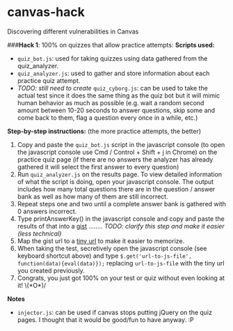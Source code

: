 # canvas-hack
Discovering different vulnerabilities in Canvas

###**Hack 1**: 100% on quizzes that allow practice attempts:
**Scripts used:**
 - `quiz_bot.js`: used for taking quizzes using data gathered from the quiz_analyzer.
 - `quiz_analyzer.js`: used to gather and store information about each practice quiz attempt.
 - *TODO: still need to create* `quiz_cyborg.js`: can be used to take the actual test since it does the same thing as the quiz bot but it will mimic human behavior as much as possible (e.g. wait a random second amount between 10-20 seconds to answer questions, skip some and come back to them, flag a question every once in a while, etc.)

**Step-by-step instructions:**
(the more practice attempts, the better)
 1. Copy and paste the `quiz_bot.js` script in the javascript console (to open the javascript console use Cmd / Control + Shift + j in Chrome) on the practice quiz page (if there are no answers the analyzer has already gathered it will select the first answer to every question)
 2. Run `quiz_analyzer.js` on the results page.  To view detailed information of what the script is doing, open your javascript console.  The output includes how many total questions there are in the question / answer bank as well as how many of them are still incorrect.
 3. Repeat steps one and two until a complete answer bank is gathered with 0 answers incorrect.
 4. Type printAnswerKey() in the javascript console and copy and paste the results of that into a [gist](gist.github.com) ........ *TODO: clarify this step and make it easier (less technical)*
 5. Map the gist url to a [tiny url](tinyurl.com) to make it easier to memorize.
 6. When taking the test, secretively open the javascript console (see keyboard shortcut above) and type `$.get('url-to-js-file', function(data){eval(data)});` replacing `url-to-js-file` with the tiny url you created previously.
 7. Congrats, you just got 100% on your test or quiz without even looking at it!  \\\(\*O\*)/

**Notes**
 - `injector.js`: can be used if canvas stops putting jQuery on the quiz pages. I thought that it would be good/fun to have anyway. :P
